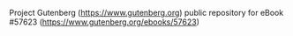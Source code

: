 Project Gutenberg (https://www.gutenberg.org) public repository for
eBook #57623 (https://www.gutenberg.org/ebooks/57623)
